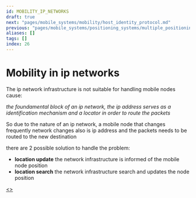 ```yaml
---
id: MOBILITY_IP_NETWORKS
draft: true
next: "pages/mobile_systems/mobility/host_identity_protocol.md"
previous: "pages/mobile_systems/positioning_systems/multiple_positioning_systems_solutions.md"
aliases: []
tags: []
index: 26
---
```


# Mobility in ip networks

The ip network infrastructure is not suitable for handling mobile nodes cause:

*the foundamental block of an ip network, the ip address serves as a identification mechanism and a locator in order to route the packets*

So due to the nature of an ip network, a mobile node  that changes frequently network changes also is ip address and the packets needs to be routed to the new destination

there are 2 possible solution to handle the problem:

- **location update** the network infrastructure is informed of the mobile node position
- **location search** the network infrastructure search and updates the node position

[<](pages/mobile_systems/positioning_systems/multiple_positioning_systems_solutions.md)[>](pages/mobile_systems/mobility/host_identity_protocol.md)
